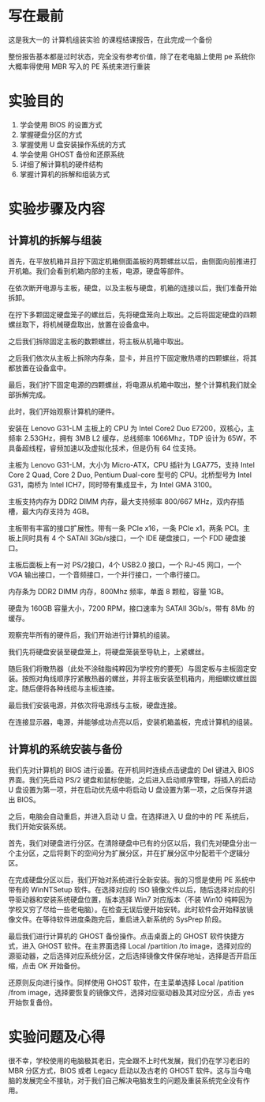 # 写在最前

这是我大一的 计算机组装实验 的课程结课报告，在此完成一个备份

整份报告基本都是过时状态，完全没有参考价值，除了在老电脑上使用 pe 系统你大概率得使用 MBR 写入的 PE 系统来进行重装

# 实验目的
1. 学会使用 BIOS 的设置方式
2. 掌握硬盘分区的方式
3. 掌握使用 U 盘安装操作系统的方式
4. 学会使用 GHOST 备份和还原系统
5. 详细了解计算机的硬件结构
6. 掌握计算机的拆解和组装方式

# 实验步骤及内容

## 计算机的拆解与组装

首先，在平放机箱并且拧下固定机箱侧面盖板的两颗螺丝以后，由侧面向前推进打开机箱。我们会看到机箱内部的主板，电源，硬盘等部件。

在依次断开电源与主板，硬盘，以及主板与硬盘，机箱的连接以后，我们准备开始拆卸。

在拧下多颗固定硬盘笼子的螺丝后，先将硬盘笼向上取出。之后将固定硬盘的四颗螺丝取下，将机械硬盘取出，放置在设备盒中。

之后我们拆除固定主板的数颗螺丝，将主板从机箱中取出。

之后我们依次从主板上拆除内存条，显卡，并且拧下固定散热塔的四颗螺丝，将其都放置在设备盒中。

最后，我们拧下固定电源的四颗螺丝，将电源从机箱中取出，整个计算机我们就全部拆解完成。

此时，我们开始观察计算机的硬件。

安装在 Lenovo G31-LM 主板上的 CPU 为 Intel Core2 Duo E7200，双核心，主频率 2.53GHz，拥有 3MB L2 缓存，总线频率 1066Mhz，TDP 设计为 65W，不具备超线程，睿频加速以及虚拟化技术，但是仍有 64 位支持。

主板为 Lenovo G31-LM，大小为 Micro-ATX，CPU 插针为 LGA775，支持 Intel Core 2 Quad, Core 2 Duo, Pentium Dual-core 型号的 CPU。北桥型号为 Intel G31，南桥为 Intel ICH7，同时带有集成显卡，为 Intel GMA 3100。

主板支持内存为 DDR2 DIMM 内存，最大支持频率 800/667 MHz，双内存插槽，最大内存支持为 4GB。

主板带有丰富的接口扩展性。带有一条 PCIe x16，一条 PCIe x1，两条 PCI。主板上同时具有 4 个 SATAII 3Gb/s接口，一个 IDE 硬盘接口，一个 FDD 硬盘接口。

主板后面板上有一对 PS/2接口，4个 USB2.0 接口，一个 RJ-45 网口，一个 VGA 输出接口，一个音频接口，一个并行接口，一个串行接口。

内存条为 DDR2 DIMM 内存，800Mhz 频率，单面 8 颗粒，容量 1GB。

硬盘为 160GB 容量大小，7200 RPM，接口速率为 SATAII 3Gb/s，带有 8Mb 的缓存。

观察完毕所有的硬件后，我们开始进行计算机的组装。

我们先将硬盘安装至硬盘笼上，将硬盘笼装至导轨上，上紧螺丝。

随后我们将散热器（此处不涂硅脂纯粹因为学校穷的要死）与固定板与主板固定安装。按照对角线顺序拧紧散热器的螺丝，并将主板安装至机箱内，用细螺纹螺丝固定。随后便将各种线缆与主板连接。

最后我们安装电源，并依次将电源线与主板，硬盘连接。

在连接显示器，电源，并能够成功点亮以后，安装机箱盖板，完成计算机的组装。

## 计算机的系统安装与备份

我们先对计算机的 BIOS 进行设置。在开机同时连续点击键盘的 Del 键进入 BIOS 界面。我们先启动 PS/2 键盘和鼠标使能，之后进入启动顺序管理，将插入的启动 U 盘设置为第一项，并在启动优先级中将启动 U 盘设置为第一项，之后保存并退出 BIOS。

之后，电脑会自动重启，并进入启动 U 盘。在选择进入 U 盘的中的 PE 系统后，我们开始安装系统。

首先，我们对硬盘进行分区。在清除硬盘中已有的分区以后，我们先对硬盘分出一个主分区，之后将剩下的空间分为扩展分区，并在扩展分区中分配若干个逻辑分区。

在完成硬盘分区以后，我们开始对系统进行全新安装。我的习惯是使用 PE 系统中带有的 WinNTSetup 软件。在选择对应的 ISO 镜像文件以后，随后选择对应的引导驱动器和安装系统硬盘位置，版本选择 Win7 对应版本（不装 Win10 纯粹因为学校又穷了尽给一些老电脑）。在检查无误后便开始安转。此时软件会开始释放镜像文件。在等待软件进度条跑完后，重启进入新系统的 SysPrep 阶段。

最后我们进行计算机的 GHOST 备份操作。点击桌面上的 GHOST 软件快捷方式，进入 GHOST 软件。在主界面选择 Local /partition /to image，选择对应的源驱动器，之后选择对应系统分区，之后选择镜像文件保存地址，选择是否开启压缩，点击 OK 开始备份。

还原则反向进行操作。同样使用 GHOST 软件，在主菜单选择 Local /patition /from image，选择要恢复的镜像文件，选择对应驱动器及其对应分区，点击 yes 开始恢复备份。

# 实验问题及心得

很不幸，学校使用的电脑极其老旧，完全跟不上时代发展，我们仍在学习老旧的 MBR 分区方式，BIOS 或者 Legacy 启动以及古老的 GHOST 软件。这与当今电脑的发展完全不接轨，对于我们自己解决电脑发生的问题及重装系统完全没有作用。


